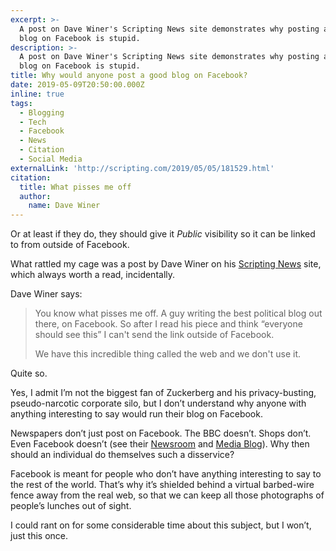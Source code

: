 ```yaml
---
excerpt: >-
  A post on Dave Winer's Scripting News site demonstrates why posting a good
  blog on Facebook is stupid.
description: >-
  A post on Dave Winer's Scripting News site demonstrates why posting a good
  blog on Facebook is stupid.
title: Why would anyone post a good blog on Facebook?
date: 2019-05-09T20:50:00.000Z
inline: true
tags:
  - Blogging
  - Tech
  - Facebook
  - News
  - Citation
  - Social Media
externalLink: 'http://scripting.com/2019/05/05/181529.html'
citation:
  title: What pisses me off
  author:
    name: Dave Winer
---
```

Or at least if they do, they should give it _Public_ visibility so it can be linked to from outside of Facebook.

What rattled my cage was a post by Dave Winer on his [Scripting News](http://scripting.com) site, which always worth a read, incidentally.

Dave Winer says:

> You know what pisses me off. A guy writing the best political blog out there, on Facebook. So after I read his piece and think “everyone should see this” I can't send the link outside of Facebook.
> 
> We have this incredible thing called the web and we don't use it.

Quite so.

Yes, I admit I’m not the biggest fan of Zuckerberg and his privacy-busting, pseudo-narcotic corporate silo, but I don’t understand why anyone with anything interesting to say would run their blog on Facebook. 

Newspapers don’t just post on Facebook. The BBC doesn’t. Shops don’t. Even Facebook doesn’t (see their [Newsroom](https://newsroom.fb.com) and [Media Blog](https://www.facebook.com/facebookmedia/blog)). Why then should an individual do themselves such a disservice?

Facebook is meant for people who don’t have anything interesting to say to the rest of the world. That’s why it’s shielded behind a virtual barbed-wire fence away from the real web, so that we can keep all those photographs of people’s lunches out of sight.

I could rant on for some considerable time about this subject, but I won’t, just this once.




